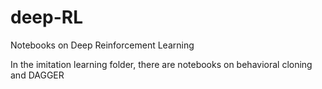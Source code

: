 # deep-RL  
Notebooks on Deep Reinforcement Learning  

In the imitation learning folder, there are notebooks on behavioral cloning and DAGGER  

